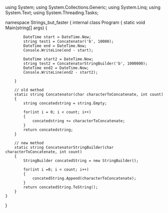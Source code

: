 using System;
using System.Collections.Generic;
using System.Linq;
using System.Text;
using System.Threading.Tasks;

namespace Strings_but_faster
{
    internal class Program
    {
        static void Main(string[] args)
        {
        
        
        
        
        
        
            DateTime start = DateTime.Now;
            string test1 = Concatenator('b', 10000);
            DateTime end = DateTime.Now;
            Console.WriteLine(end - start);

            DateTime start2 = DateTime.Now;
            string test2 = ConcatenatorStringBuilder('b', 1000000);
            DateTime end2 = DateTime.Now;
            Console.WriteLine(end2 - start2);

        }

        // old method
        static string Concatenator(char characterToConcatenate, int count)
        {
            string concatedstring = string.Empty;

            for(int i = 0; i < count; i++)
            {
                concatedstring += characterToConcatenate;
            }
            return concatedstring;
        }

        // new method
        static string ConcatenatorStringBuilder(char characterToConcatenate, int count)
        {
            StringBuilder concatedString = new StringBuilder();

            for(int i =0; i < count; i++)
            {
                concatedString.Append(characterToConcatenate);
            }
            return concatedString.ToString();
        }
    }
}

